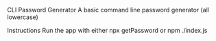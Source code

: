 CLI Password Generator
A basic command line password generator (all lowercase)

Instructions
Run the app with either npx getPassword or npm ./index.js
